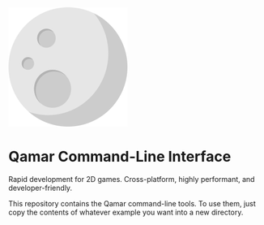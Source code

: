 ![qamar.png](qamar.png)

# Qamar Command-Line Interface

Rapid development for 2D games. Cross-platform, highly performant, and developer-friendly.

This repository contains the Qamar command-line tools. To use them, just copy the contents of whatever example you want into a new directory.

